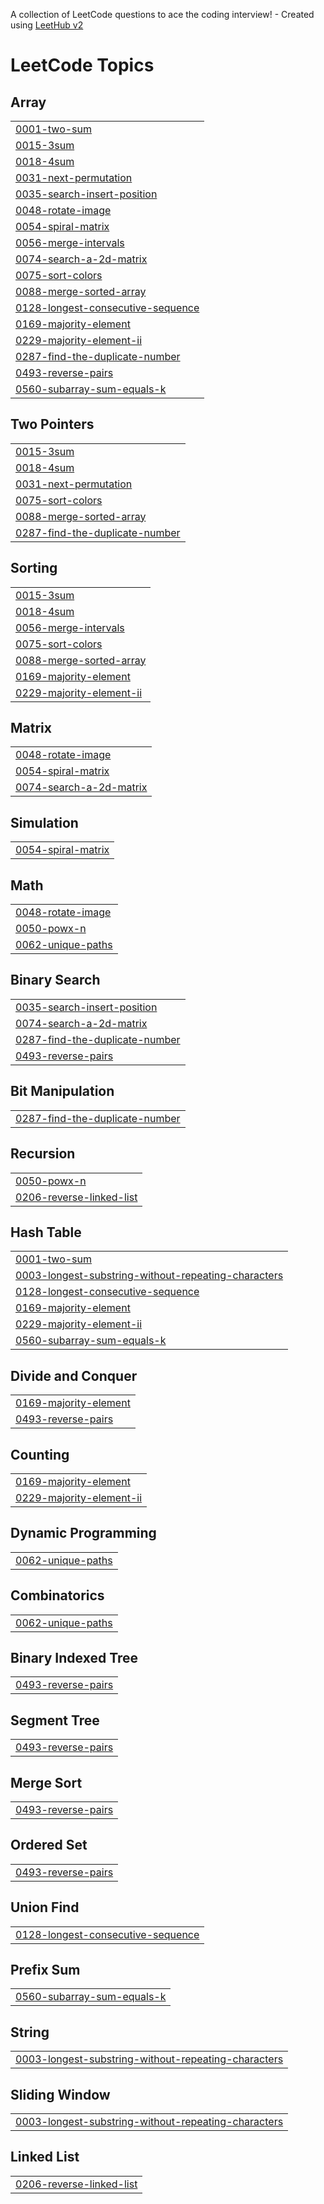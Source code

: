 A collection of LeetCode questions to ace the coding interview! - Created using [LeetHub v2](https://github.com/arunbhardwaj/LeetHub-2.0)
<!---LeetCode Topics Start-->
# LeetCode Topics
## Array
|  |
| ------- |
| [0001-two-sum](https://github.com/robinrb7/DSA-cpp/tree/master/0001-two-sum) |
| [0015-3sum](https://github.com/robinrb7/DSA-cpp/tree/master/0015-3sum) |
| [0018-4sum](https://github.com/robinrb7/DSA-cpp/tree/master/0018-4sum) |
| [0031-next-permutation](https://github.com/robinrb7/DSA-cpp/tree/master/0031-next-permutation) |
| [0035-search-insert-position](https://github.com/robinrb7/DSA-cpp/tree/master/0035-search-insert-position) |
| [0048-rotate-image](https://github.com/robinrb7/DSA-cpp/tree/master/0048-rotate-image) |
| [0054-spiral-matrix](https://github.com/robinrb7/DSA-cpp/tree/master/0054-spiral-matrix) |
| [0056-merge-intervals](https://github.com/robinrb7/DSA-cpp/tree/master/0056-merge-intervals) |
| [0074-search-a-2d-matrix](https://github.com/robinrb7/DSA-cpp/tree/master/0074-search-a-2d-matrix) |
| [0075-sort-colors](https://github.com/robinrb7/DSA-cpp/tree/master/0075-sort-colors) |
| [0088-merge-sorted-array](https://github.com/robinrb7/DSA-cpp/tree/master/0088-merge-sorted-array) |
| [0128-longest-consecutive-sequence](https://github.com/robinrb7/DSA-cpp/tree/master/0128-longest-consecutive-sequence) |
| [0169-majority-element](https://github.com/robinrb7/DSA-cpp/tree/master/0169-majority-element) |
| [0229-majority-element-ii](https://github.com/robinrb7/DSA-cpp/tree/master/0229-majority-element-ii) |
| [0287-find-the-duplicate-number](https://github.com/robinrb7/DSA-cpp/tree/master/0287-find-the-duplicate-number) |
| [0493-reverse-pairs](https://github.com/robinrb7/DSA-cpp/tree/master/0493-reverse-pairs) |
| [0560-subarray-sum-equals-k](https://github.com/robinrb7/DSA-cpp/tree/master/0560-subarray-sum-equals-k) |
## Two Pointers
|  |
| ------- |
| [0015-3sum](https://github.com/robinrb7/DSA-cpp/tree/master/0015-3sum) |
| [0018-4sum](https://github.com/robinrb7/DSA-cpp/tree/master/0018-4sum) |
| [0031-next-permutation](https://github.com/robinrb7/DSA-cpp/tree/master/0031-next-permutation) |
| [0075-sort-colors](https://github.com/robinrb7/DSA-cpp/tree/master/0075-sort-colors) |
| [0088-merge-sorted-array](https://github.com/robinrb7/DSA-cpp/tree/master/0088-merge-sorted-array) |
| [0287-find-the-duplicate-number](https://github.com/robinrb7/DSA-cpp/tree/master/0287-find-the-duplicate-number) |
## Sorting
|  |
| ------- |
| [0015-3sum](https://github.com/robinrb7/DSA-cpp/tree/master/0015-3sum) |
| [0018-4sum](https://github.com/robinrb7/DSA-cpp/tree/master/0018-4sum) |
| [0056-merge-intervals](https://github.com/robinrb7/DSA-cpp/tree/master/0056-merge-intervals) |
| [0075-sort-colors](https://github.com/robinrb7/DSA-cpp/tree/master/0075-sort-colors) |
| [0088-merge-sorted-array](https://github.com/robinrb7/DSA-cpp/tree/master/0088-merge-sorted-array) |
| [0169-majority-element](https://github.com/robinrb7/DSA-cpp/tree/master/0169-majority-element) |
| [0229-majority-element-ii](https://github.com/robinrb7/DSA-cpp/tree/master/0229-majority-element-ii) |
## Matrix
|  |
| ------- |
| [0048-rotate-image](https://github.com/robinrb7/DSA-cpp/tree/master/0048-rotate-image) |
| [0054-spiral-matrix](https://github.com/robinrb7/DSA-cpp/tree/master/0054-spiral-matrix) |
| [0074-search-a-2d-matrix](https://github.com/robinrb7/DSA-cpp/tree/master/0074-search-a-2d-matrix) |
## Simulation
|  |
| ------- |
| [0054-spiral-matrix](https://github.com/robinrb7/DSA-cpp/tree/master/0054-spiral-matrix) |
## Math
|  |
| ------- |
| [0048-rotate-image](https://github.com/robinrb7/DSA-cpp/tree/master/0048-rotate-image) |
| [0050-powx-n](https://github.com/robinrb7/DSA-cpp/tree/master/0050-powx-n) |
| [0062-unique-paths](https://github.com/robinrb7/DSA-cpp/tree/master/0062-unique-paths) |
## Binary Search
|  |
| ------- |
| [0035-search-insert-position](https://github.com/robinrb7/DSA-cpp/tree/master/0035-search-insert-position) |
| [0074-search-a-2d-matrix](https://github.com/robinrb7/DSA-cpp/tree/master/0074-search-a-2d-matrix) |
| [0287-find-the-duplicate-number](https://github.com/robinrb7/DSA-cpp/tree/master/0287-find-the-duplicate-number) |
| [0493-reverse-pairs](https://github.com/robinrb7/DSA-cpp/tree/master/0493-reverse-pairs) |
## Bit Manipulation
|  |
| ------- |
| [0287-find-the-duplicate-number](https://github.com/robinrb7/DSA-cpp/tree/master/0287-find-the-duplicate-number) |
## Recursion
|  |
| ------- |
| [0050-powx-n](https://github.com/robinrb7/DSA-cpp/tree/master/0050-powx-n) |
| [0206-reverse-linked-list](https://github.com/robinrb7/DSA-cpp/tree/master/0206-reverse-linked-list) |
## Hash Table
|  |
| ------- |
| [0001-two-sum](https://github.com/robinrb7/DSA-cpp/tree/master/0001-two-sum) |
| [0003-longest-substring-without-repeating-characters](https://github.com/robinrb7/DSA-cpp/tree/master/0003-longest-substring-without-repeating-characters) |
| [0128-longest-consecutive-sequence](https://github.com/robinrb7/DSA-cpp/tree/master/0128-longest-consecutive-sequence) |
| [0169-majority-element](https://github.com/robinrb7/DSA-cpp/tree/master/0169-majority-element) |
| [0229-majority-element-ii](https://github.com/robinrb7/DSA-cpp/tree/master/0229-majority-element-ii) |
| [0560-subarray-sum-equals-k](https://github.com/robinrb7/DSA-cpp/tree/master/0560-subarray-sum-equals-k) |
## Divide and Conquer
|  |
| ------- |
| [0169-majority-element](https://github.com/robinrb7/DSA-cpp/tree/master/0169-majority-element) |
| [0493-reverse-pairs](https://github.com/robinrb7/DSA-cpp/tree/master/0493-reverse-pairs) |
## Counting
|  |
| ------- |
| [0169-majority-element](https://github.com/robinrb7/DSA-cpp/tree/master/0169-majority-element) |
| [0229-majority-element-ii](https://github.com/robinrb7/DSA-cpp/tree/master/0229-majority-element-ii) |
## Dynamic Programming
|  |
| ------- |
| [0062-unique-paths](https://github.com/robinrb7/DSA-cpp/tree/master/0062-unique-paths) |
## Combinatorics
|  |
| ------- |
| [0062-unique-paths](https://github.com/robinrb7/DSA-cpp/tree/master/0062-unique-paths) |
## Binary Indexed Tree
|  |
| ------- |
| [0493-reverse-pairs](https://github.com/robinrb7/DSA-cpp/tree/master/0493-reverse-pairs) |
## Segment Tree
|  |
| ------- |
| [0493-reverse-pairs](https://github.com/robinrb7/DSA-cpp/tree/master/0493-reverse-pairs) |
## Merge Sort
|  |
| ------- |
| [0493-reverse-pairs](https://github.com/robinrb7/DSA-cpp/tree/master/0493-reverse-pairs) |
## Ordered Set
|  |
| ------- |
| [0493-reverse-pairs](https://github.com/robinrb7/DSA-cpp/tree/master/0493-reverse-pairs) |
## Union Find
|  |
| ------- |
| [0128-longest-consecutive-sequence](https://github.com/robinrb7/DSA-cpp/tree/master/0128-longest-consecutive-sequence) |
## Prefix Sum
|  |
| ------- |
| [0560-subarray-sum-equals-k](https://github.com/robinrb7/DSA-cpp/tree/master/0560-subarray-sum-equals-k) |
## String
|  |
| ------- |
| [0003-longest-substring-without-repeating-characters](https://github.com/robinrb7/DSA-cpp/tree/master/0003-longest-substring-without-repeating-characters) |
## Sliding Window
|  |
| ------- |
| [0003-longest-substring-without-repeating-characters](https://github.com/robinrb7/DSA-cpp/tree/master/0003-longest-substring-without-repeating-characters) |
## Linked List
|  |
| ------- |
| [0206-reverse-linked-list](https://github.com/robinrb7/DSA-cpp/tree/master/0206-reverse-linked-list) |
<!---LeetCode Topics End-->